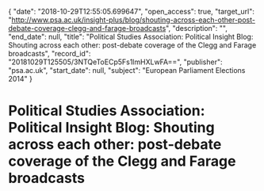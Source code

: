 {
  "date": "2018-10-29T12:55:05.699647", 
  "open_access": true, 
  "target_url": "http://www.psa.ac.uk/insight-plus/blog/shouting-across-each-other-post-debate-coverage-clegg-and-farage-broadcasts", 
  "description": "", 
  "end_date": null, 
  "title": "Political Studies Association: Political Insight Blog: Shouting across each other: post-debate coverage of the Clegg and Farage broadcasts", 
  "record_id": "20181029T125505/3NTQeToECp5Fs1lmHXLwFA==", 
  "publisher": "psa.ac.uk", 
  "start_date": null, 
  "subject": "European Parliament Elections 2014"
}

# Political Studies Association: Political Insight Blog: Shouting across each other: post-debate coverage of the Clegg and Farage broadcasts


